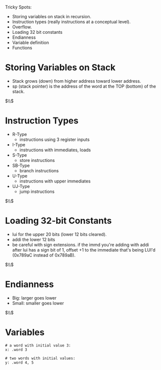 Tricky Spots:
- Storing variables on stack in recursion.
- Instruction types (really instructions at a conceptual level).
- Overflow.
- Loading 32 bit constants
- Endianness
- Variable definition
- Functions



# Storing Variables on Stack
- Stack grows (down) from higher address toward lower address.
- sp (stack pointer) is the address of the word at the TOP (bottom) of the stack.

$\\$

# Instruction Types
- R-Type
	- instructions using 3 register inputs
- I-Type
	- instructions with immediates, loads
- S-Type
	- store instructions
- SB-Type
	- branch instructions
- U-Type
	- instructions with upper immediates
- UJ-Type
	- jump instructions

$\\$

# Loading 32-bit Constants
- lui for the upper 20 bits (lower 12 bits cleared).
- addi the lower 12 bits
- be careful with sign extensions. if the immd you're adding with addi after lui has a sign bit of 1, offset +1 to the immediate that's being LUI'd (0x789aC instead of 0x789aB).

$\\$

# Endianness
- Big: larger goes lower
- Small: smaller goes lower

$\\$

# Variables
```
# a word with initial value 3:
x: .word 3

# two words with initial values:
y: .word 4, 5
```